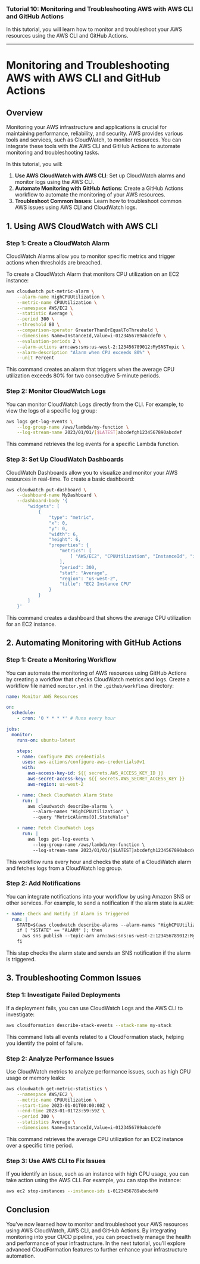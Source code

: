 ### **Tutorial 10: Monitoring and Troubleshooting AWS with AWS CLI and GitHub Actions**

In this tutorial, you will learn how to monitor and troubleshoot your AWS resources using the AWS CLI and GitHub Actions.

---

# Monitoring and Troubleshooting AWS with AWS CLI and GitHub Actions

## Overview

Monitoring your AWS infrastructure and applications is crucial for maintaining performance, reliability, and security. AWS provides various tools and services, such as CloudWatch, to monitor resources. You can integrate these tools with the AWS CLI and GitHub Actions to automate monitoring and troubleshooting tasks.

In this tutorial, you will:

1. **Use AWS CloudWatch with AWS CLI**: Set up CloudWatch alarms and monitor logs using the AWS CLI.
2. **Automate Monitoring with GitHub Actions**: Create a GitHub Actions workflow to automate the monitoring of your AWS resources.
3. **Troubleshoot Common Issues**: Learn how to troubleshoot common AWS issues using AWS CLI and CloudWatch logs.

## 1. Using AWS CloudWatch with AWS CLI

### Step 1: Create a CloudWatch Alarm

CloudWatch Alarms allow you to monitor specific metrics and trigger actions when thresholds are breached.

To create a CloudWatch Alarm that monitors CPU utilization on an EC2 instance:

```bash
aws cloudwatch put-metric-alarm \
    --alarm-name HighCPUUtilization \
    --metric-name CPUUtilization \
    --namespace AWS/EC2 \
    --statistic Average \
    --period 300 \
    --threshold 80 \
    --comparison-operator GreaterThanOrEqualToThreshold \
    --dimensions Name=InstanceId,Value=i-0123456789abcdef0 \
    --evaluation-periods 2 \
    --alarm-actions arn:aws:sns:us-west-2:123456789012:MySNSTopic \
    --alarm-description "Alarm when CPU exceeds 80%" \
    --unit Percent
```

This command creates an alarm that triggers when the average CPU utilization exceeds 80% for two consecutive 5-minute periods.

### Step 2: Monitor CloudWatch Logs

You can monitor CloudWatch Logs directly from the CLI. For example, to view the logs of a specific log group:

```bash
aws logs get-log-events \
    --log-group-name /aws/lambda/my-function \
    --log-stream-name 2023/01/01/[$LATEST]abcdefgh1234567890abcdef
```

This command retrieves the log events for a specific Lambda function.

### Step 3: Set Up CloudWatch Dashboards

CloudWatch Dashboards allow you to visualize and monitor your AWS resources in real-time. To create a basic dashboard:

```bash
aws cloudwatch put-dashboard \
    --dashboard-name MyDashboard \
    --dashboard-body '{
        "widgets": [
            {
                "type": "metric",
                "x": 0,
                "y": 0,
                "width": 6,
                "height": 6,
                "properties": {
                    "metrics": [
                        [ "AWS/EC2", "CPUUtilization", "InstanceId", "i-0123456789abcdef0" ]
                    ],
                    "period": 300,
                    "stat": "Average",
                    "region": "us-west-2",
                    "title": "EC2 Instance CPU"
                }
            }
        ]
    }'
```

This command creates a dashboard that shows the average CPU utilization for an EC2 instance.

## 2. Automating Monitoring with GitHub Actions

### Step 1: Create a Monitoring Workflow

You can automate the monitoring of AWS resources using GitHub Actions by creating a workflow that checks CloudWatch metrics and logs. Create a workflow file named `monitor.yml` in the `.github/workflows` directory:

```yaml
name: Monitor AWS Resources

on:
  schedule:
    - cron: '0 * * * *' # Runs every hour

jobs:
  monitor:
    runs-on: ubuntu-latest

    steps:
    - name: Configure AWS credentials
      uses: aws-actions/configure-aws-credentials@v1
      with:
        aws-access-key-id: ${{ secrets.AWS_ACCESS_KEY_ID }}
        aws-secret-access-key: ${{ secrets.AWS_SECRET_ACCESS_KEY }}
        aws-region: us-west-2

    - name: Check CloudWatch Alarm State
      run: |
        aws cloudwatch describe-alarms \
          --alarm-names "HighCPUUtilization" \
          --query "MetricAlarms[0].StateValue"

    - name: Fetch CloudWatch Logs
      run: |
        aws logs get-log-events \
          --log-group-name /aws/lambda/my-function \
          --log-stream-name 2023/01/01/[$LATEST]abcdefgh1234567890abcdef
```

This workflow runs every hour and checks the state of a CloudWatch alarm and fetches logs from a CloudWatch log group.

### Step 2: Add Notifications

You can integrate notifications into your workflow by using Amazon SNS or other services. For example, to send a notification if the alarm state is `ALARM`:

```yaml
- name: Check and Notify if Alarm is Triggered
  run: |
    STATE=$(aws cloudwatch describe-alarms --alarm-names "HighCPUUtilization" --query "MetricAlarms[0].StateValue" --output text)
    if [ "$STATE" == "ALARM" ]; then
      aws sns publish --topic-arn arn:aws:sns:us-west-2:123456789012:MySNSTopic --message "High CPU utilization detected!"
    fi
```

This step checks the alarm state and sends an SNS notification if the alarm is triggered.

## 3. Troubleshooting Common Issues

### Step 1: Investigate Failed Deployments

If a deployment fails, you can use CloudWatch Logs and the AWS CLI to investigate:

```bash
aws cloudformation describe-stack-events --stack-name my-stack
```

This command lists all events related to a CloudFormation stack, helping you identify the point of failure.

### Step 2: Analyze Performance Issues

Use CloudWatch metrics to analyze performance issues, such as high CPU usage or memory leaks:

```bash
aws cloudwatch get-metric-statistics \
    --namespace AWS/EC2 \
    --metric-name CPUUtilization \
    --start-time 2023-01-01T00:00:00Z \
    --end-time 2023-01-01T23:59:59Z \
    --period 300 \
    --statistics Average \
    --dimensions Name=InstanceId,Value=i-0123456789abcdef0
```

This command retrieves the average CPU utilization for an EC2 instance over a specific time period.

### Step 3: Use AWS CLI to Fix Issues

If you identify an issue, such as an instance with high CPU usage, you can take action using the AWS CLI. For example, you can stop the instance:

```bash
aws ec2 stop-instances --instance-ids i-0123456789abcdef0
```

## Conclusion

You’ve now learned how to monitor and troubleshoot your AWS resources using AWS CloudWatch, AWS CLI, and GitHub Actions. By integrating monitoring into your CI/CD pipeline, you can proactively manage the health and performance of your infrastructure. In the next tutorial, you’ll explore advanced CloudFormation features to further enhance your infrastructure automation.
